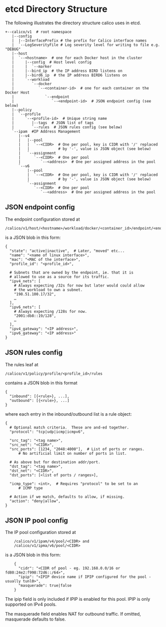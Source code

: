 

# etcd Directory Structure

The following illustrates the directory structure calico uses in etcd.

 	+--calico/v1  # root namespace
 	   |--config
 	   |  |--InterfacePrefix # the prefix for Calico interface names
 	   |  `--LogSeverityFile # Log severity level for writing to file e.g. "DEBUG"
	   |--host
	   |  `--<hostname>  # one for each Docker host in the cluster
	   |     |--config  # Host level config
	   |     |  `--marker  
	   |     |--bird_ip  # the IP address BIRD listens on
	   |     |--bird6_ip  # the IP address BIRD6 listens on
	   |     `--workload
	   |        `--docker
	   |           `--<container-id>  # one for each container on the Docker Host
	   |              `--endpoint
	   |                 `--<endpoint-id>  # JSON endpoint config (see below)
	   |--policy
	   |  `--profile
	   |     `--<profile-id>  # Unique string name
	   |        |--tags  # JSON list of tags
	   |        `--rules  # JSON rules config (see below)
	   `--ipam  #IP Address Management
	      |--v4
	      |   |--pool
	      |   |  `--<CIDR>  # One per pool, key is CIDR with '/' replaced 
	      |   |             # by '-', value is JSON object (see below)
	      |   `--assignment
	      |      `--<CIDR>  # One per pool
	      |         `--<address>  # One per assigned address in the pool
	      `--v6
	          |--pool
	          |  `--<CIDR>  # One per pool, key is CIDR with '/' replaced
	          |             # by '-', value is JSON object (see below)
	          `--assignment
	             `--<CIDR>  # One per pool
	                `--<address>  # One per assigned address in the pool

## JSON endpoint config

The endpoint configuration stored at 

	/calico/v1/host/<hostname>/workload/docker/<container_id>/endpoint/<endpoint_id>

is a JSON blob in this form:

	{
	  "state": "active|inactive",  # Later, "moved" etc...
	  "name": "<name of linux interface>",
	  "mac": "<MAC of the interface>",
	  "profile_id": "<profile_id>",
	  
	  # Subnets that are owned by the endpoint, ie. that it is
	  # allowed to use as a source for its traffic.
	  "ipv4_nets": [
	    # Always expecting /32s for now but later would could allow
	    # the workload to own a subnet.
	    "198.51.100.17/32",
	    … 
	  ],
	  "ipv6_nets": [
	    # Always expecting /128s for now.
	    "2001:db8::19/128",
	    …
	  ],
	  "ipv4_gateway": "<IP address>",
	  "ipv6_gateway": "<IP address>"
	}


## JSON rules config

The rules leaf at 

	/calico/v1/policy/profile/<profile_id>/rules

contains a JSON blob in this format

	{
	  "inbound": [{<rule>}, ...],
	  "outbound": [{<rule>}, ...]
	}

where each entry in the inbound/outbound list is a rule object:

	{
	  # Optional match criteria.  These are and-ed together.
	  "protocol": "tcp|udp|icmp|icmpv6",

	  "src_tag": "<tag name>",
	  "src_net": "<CIDR>",
	  "src_ports": [1234, "2048:4000"],  # List of ports or ranges.
	      # No artificial limit on number of ports in list.

	  # As above but for destination addr/port.
	  "dst_tag": "<tag name>",
	  "dst_net": "<CIDR>",
	  "dst_ports": [<list of ports / ranges>],

	  "icmp_type": <int>,  # Requires "protocol" to be set to an 
	      # ICMP type 

	  # Action if we match, defaults to allow, if missing.
	  "action": "deny|allow",
	} 

## JSON IP pool config

The IP pool configuration stored at

        /calico/v1/ipam/v4/pool/<CIDR> and
        /calico/v1/ipma/v6/pool/<CIDR>

is a JSON blob in this form:

        {
          "cidr": "<CIDR of pool - eg. 192.168.0.0/16 or fd80:24e2:f998:72d6::/64>",
          "ipip": "<IPIP device name if IPIP configured for the pool - usually tunl0>",
          "masquerade": true|false
        }

The ipip field is only included if IPIP is enabled for this pool.  IPIP is only supported on IPv4 pools.  

The masquerade field enables NAT for outbound traffic.  If omitted, masquerade defaults to false.
